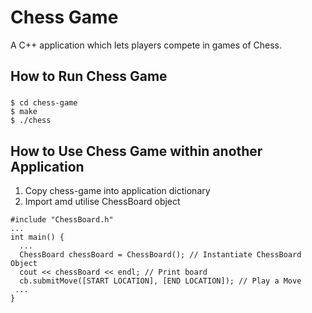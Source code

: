 # Chess Game

A C++ application which lets players compete in games of Chess.

## How to Run Chess Game
### 
```
$ cd chess-game
$ make
$ ./chess
```

## How to Use Chess Game within another Application
1. Copy chess-game into application dictionary
2. Import amd utilise ChessBoard object
```
#include "ChessBoard.h"
...
int main() {
  ...
  ChessBoard chessBoard = ChessBoard(); // Instantiate ChessBoard Object
  cout << chessBoard << endl; // Print board
  cb.submitMove([START LOCATION], [END LOCATION]); // Play a Move
 ...
}
```
